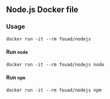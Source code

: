 ## Node.js Docker file

### Usage

    docker run -it --rm fouad/nodejs

#### Run `node`

    docker run -it --rm fouad/nodejs node

#### Run `npm`

    docker run -it --rm fouad/nodejs npm
